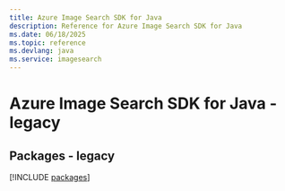 ```yaml
---
title: Azure Image Search SDK for Java
description: Reference for Azure Image Search SDK for Java
ms.date: 06/18/2025
ms.topic: reference
ms.devlang: java
ms.service: imagesearch
---
```

# Azure Image Search SDK for Java - legacy
## Packages - legacy
[!INCLUDE [packages](image-search-index.md)]